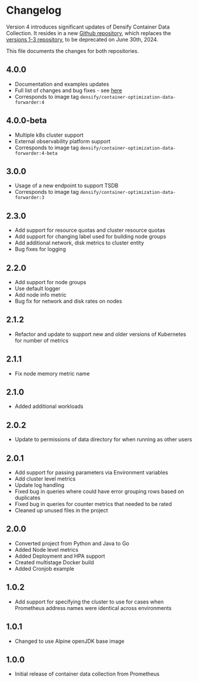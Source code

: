 # Changelog

Version 4 introduces significant updates of Densify Container Data Collection. It resides in a new [Github repository](https://github.com/densify-dev/container-data-collection), which replaces the [versions 1-3 repository](https://github.com/densify-dev/Container-Optimization-Data-Forwarder), to be deprecated on June 30th, 2024.

This file documents the changes for both repositories.

## 4.0.0

* Documentation and examples updates
* Full list of changes and bug fixes - see [here](./v4.md)
* Corresponds to image tag `densify/container-optimization-data-forwarder:4`

## 4.0.0-beta

* Multiple k8s cluster support
* External observability platform support
* Corresponds to image tag `densify/container-optimization-data-forwarder:4-beta`

## 3.0.0

* Usage of a new endpoint to support TSDB
* Corresponds to image tag `densify/container-optimization-data-forwarder:3`

## 2.3.0

* Add support for resource quotas and cluster resource quotas
* Add support for changing label used for building node groups
* Add additional network, disk metrics to cluster entity
* Bug fixes for logging

## 2.2.0

* Add support for node groups
* Use default logger
* Add node info metric
* Bug fix for network and disk rates on nodes

## 2.1.2

* Refactor and update to support new and older versions of Kubernetes for number of metrics

## 2.1.1

* Fix node memory metric name

## 2.1.0

* Added additional workloads

## 2.0.2

* Update to permissions of data directory for when running as other users

## 2.0.1

* Add support for passing parameters via Environment variables
* Add cluster level metrics
* Update log handling
* Fixed bug in queries where could have error grouping rows based on duplicates
* Fixed bug in queries for counter metrics that needed to be rated
* Cleaned up unused files in the project

## 2.0.0

* Converted project from Python and Java to Go
* Added Node level metrics
* Added Deployment and HPA support
* Created multistage Docker build
* Added Cronjob example

## 1.0.2

* Add support for specifying the cluster to use for cases when Prometheus address names were identical across environments

## 1.0.1

* Changed to use Alpine openJDK base image

## 1.0.0

* Initial release of container data collection from Prometheus
